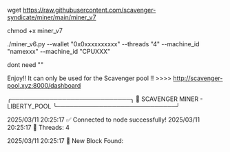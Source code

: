 wget https://raw.githubusercontent.com/scavenger-syndicate/miner/main/miner_v7

chmod +x miner_v7

./miner_v6.py --wallet "0x0xxxxxxxxxx" --threads "4" --machine_id "namexxx" --machine_id "CPUXXX"

dont need ""

Enjoy!!  It can only be used for the Scavenger pool !! >>>> http://scavenger-pool.xyz:8000/dashboard 



╭────────────────────────────╮
💎 SCAVENGER MINER - LIBERTY_POOL
╰────────────────────────────╯

2025/03/11 20:25:17 ✅ Connected to node successfully!
2025/03/11 20:25:17 🔧 Threads: 4

2025/03/11 20:25:17 🚀 New Block Found:

